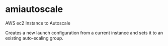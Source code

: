# amiautoscale

AWS ec2 Instance to Autoscale

Creates a new launch configuration from a current instance and sets it to an existing auto-scaling group.
